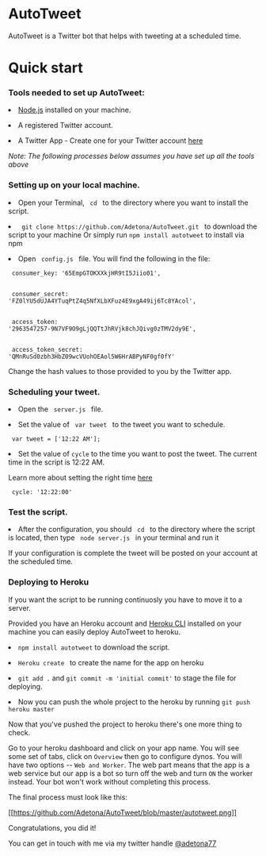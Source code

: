 # AutoTweet

AutoTweet is a Twitter bot that helps with tweeting at a scheduled time.  




<h1> Quick start </h1>

<p><h3> Tools needed to set up AutoTweet: </h3> </p>


<p><li> <a href="https://nodejs.org/en/">Node.js</a>  installed on your machine. </li></p>

<p><li> A registered Twitter account. </li> </p>

<p><li> A Twitter App - Create one for your Twitter account <a href="https://apps.twitter.com/app/new"> here </a> </li></p> 


<p><i> Note: The following processes below assumes you have set up all the tools above</i> </p>   
   
<p><h3> Setting up on your local machine. </h3> </p> 



<p> <li> Open your Terminal, <code> cd </code> to the directory where you want to install the script.</li> </p>

<p><li> <code> git clone https://github.com/Adetona/AutoTweet.git </code> to download the script to your machine Or simply run <code>npm install autotweet</code> to install via npm </li> </p>

<p> <li>Open  <code> config.js </code> file. You will find the following in the file: </p> 

 <code> consumer_key:         '65EmpGTOKXXkjHR9tI5Jiio01',</br> </code>

<code> consumer_secret:     'FZ0lYU5dUJA4YTuqPtZ4q5NfXLbXFuz4E9xgA49ij6Tc8YAcol', </br> </code>

<code> access_token:         '2963547257-9N7VF9O9gLjQQTtJhRVjk8chJQivg0zTMV2dy9E', </br> </code>

<code> access_token_secret:  'QMnRuSd0zbh3HbZ09wcVUohOEAol5W6HrABPyNF0gf0fY' </code> 

 


Change the hash values to those provided to you by  the Twitter app. </li> 


<h3> Scheduling your tweet. </h3> 

<p> <li> Open the <code> server.js </code> file. </li> </p>

<p><li> Set the value of <code> var tweet </code> to the tweet you want to schedule. </li></p> 

<code> 	var tweet = ['12:22 AM']; </code> 



<p> <li> Set the value of <code>cycle</code> to the time you want to post the tweet. The current time in the script is 12:22 AM.</li></p>

<p>Learn more about setting the right time <a href="https://www.npmjs.com/package/ontime"> here </a>  </p> 
		
<code> cycle: '12:22:00' </code> 



<h3> Test the script. </h3>

<p><li> After the configuration, you should  <code> cd </code>  to the directory where the script is located, then type <code> node server.js </code> in your terminal and run it </li></p>


<p> If your configuration is complete the  tweet will be posted on your account at the scheduled time. </p> 


### Deploying to Heroku 

If you want the script to be running continuosly you have to move it to a server. 

Provided you have an Heroku account and <a href="https://devcenter.heroku.com/articles/heroku-cli">Heroku CLI</a> installed on your machine you can
easily deploy AutoTweet to heroku. 

<p> <li><code>npm install autotweet</code> to download the script. </li> </p>

<p> <li> <code>Heroku create <name of your app></code> to create the name for the app on heroku</li> </p> 


<p> <li> <code>git add .</code> and <code>git commit -m 'initial commit'</code> to stage the file for deploying. </li> </p> 


<p><li> Now you can push the whole project to the heroku by running <code>git push heroku master</code></li> </p>


Now that you've pushed the project to heroku there's one more thing to check. 

Go to your heroku dashboard and click on your app name. You will see some set of tabs, click on `Overview` then go to
configure dynos. You will have two options -- `Web and Worker`. The web part means that the app is a web service but our app is
a bot so turn off the web  and turn `ON` the worker instead. Your bot won't work without completing this process.

The final process must look like this: 

[[https://github.com/Adetona/AutoTweet/blob/master/autotweet.png]]







Congratulations, you did it!



You can get in touch with me via my twitter handle <a href="https://twitter.com/Adetona77"> @adetona77 </a>








   




  
